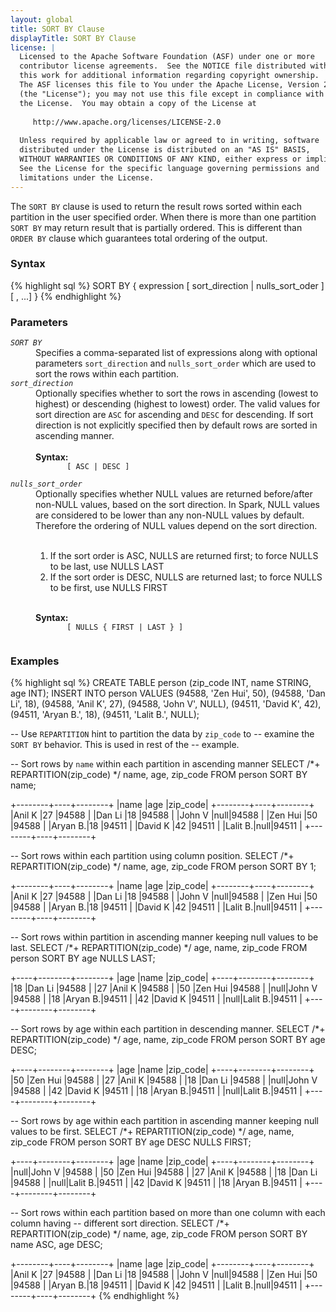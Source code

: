 ```yaml
---
layout: global
title: SORT BY Clause
displayTitle: SORT BY Clause
license: |
  Licensed to the Apache Software Foundation (ASF) under one or more
  contributor license agreements.  See the NOTICE file distributed with
  this work for additional information regarding copyright ownership.
  The ASF licenses this file to You under the Apache License, Version 2.0
  (the "License"); you may not use this file except in compliance with
  the License.  You may obtain a copy of the License at
 
     http://www.apache.org/licenses/LICENSE-2.0
 
  Unless required by applicable law or agreed to in writing, software
  distributed under the License is distributed on an "AS IS" BASIS,
  WITHOUT WARRANTIES OR CONDITIONS OF ANY KIND, either express or implied.
  See the License for the specific language governing permissions and
  limitations under the License.
---
```

The <code>SORT BY</code> clause is used to return the result rows sorted
within each partition in the user specified order. When there is more than one partition
<code>SORT BY</code> may return result that is partially ordered. This is different
than <code>ORDER BY</code> clause which guarantees total ordering of the output.

### Syntax
{% highlight sql %}
SORT BY { expression [ sort_direction | nulls_sort_oder ] [ , ...] }
{% endhighlight %}

### Parameters
<dl>
  <dt><code><em>SORT BY</em></code></dt>
  <dd>
    Specifies a comma-separated list of expressions along with optional parameters <code>sort_direction</code>
    and <code>nulls_sort_order</code> which are used to sort the rows within each partition.
  </dd>
  <dt><code><em>sort_direction</em></code></dt>
  <dd>
    Optionally specifies whether to sort the rows in ascending (lowest to highest) or descending
    (highest to lowest) order. The valid values for sort direction are <code>ASC</code> for ascending
    and <code>DESC</code> for descending. If sort direction is not explicitly specified then by default
    rows are sorted in ascending manner. <br><br>
    <b>Syntax:</b>
    <code>
       [ ASC | DESC ]
    </code>
  </dd>
  <dt><code><em>nulls_sort_order</em></code></dt>
  <dd>
    Optionally specifies whether NULL values are returned before/after non-NULL values, based on the 
    sort direction. In Spark, NULL values are considered to be lower than any non-NULL values by default.
    Therefore the ordering of NULL values depend on the sort direction.<br><br>
    <ol>
      <li>If the sort order is ASC, NULLS are returned first; to force NULLS to be last, use NULLS LAST</li>
      <li>If the sort order is DESC, NULLS are returned last; to force NULLS to be first, use NULLS FIRST</li>
    </ol><br>
    <b>Syntax:</b>
    <code>
       [ NULLS { FIRST | LAST } ] 
    </code>
  </dd>
</dl>

### Examples
{% highlight sql %}
CREATE TABLE person (zip_code INT, name STRING, age INT);
INSERT INTO person VALUES (94588, 'Zen Hui', 50), 
                          (94588, 'Dan Li', 18), 
                          (94588, 'Anil K', 27),
                          (94588, 'John V', NULL),
                          (94511, 'David K', 42),
                          (94511, 'Aryan B.', 18),
                          (94511, 'Lalit B.', NULL);
                          

-- Use `REPARTITION` hint to partition the data by `zip_code` to 
-- examine the `SORT BY` behavior. This is used in rest of the
-- example.

-- Sort rows by `name` within each partition in ascending manner
SELECT /*+ REPARTITION(zip_code) */ name, age, zip_code FROM person SORT BY name;

  +--------+----+--------+
  |name    |age |zip_code|
  +--------+----+--------+
  |Anil K  |27  |94588   |
  |Dan Li  |18  |94588   |
  |John V  |null|94588   |
  |Zen Hui |50  |94588   |
  |Aryan B.|18  |94511   |
  |David K |42  |94511   |
  |Lalit B.|null|94511   |
  +--------+----+--------+

-- Sort rows within each partition using column position.
SELECT /*+ REPARTITION(zip_code) */ name, age, zip_code FROM person SORT BY 1;

  +--------+----+--------+
  |name    |age |zip_code|
  +--------+----+--------+
  |Anil K  |27  |94588   |
  |Dan Li  |18  |94588   |
  |John V  |null|94588   |
  |Zen Hui |50  |94588   |
  |Aryan B.|18  |94511   |
  |David K |42  |94511   |
  |Lalit B.|null|94511   |
  +--------+----+--------+

-- Sort rows within partition in ascending manner keeping null values to be last.
SELECT /*+ REPARTITION(zip_code) */ age, name, zip_code FROM person SORT BY age NULLS LAST;

  +----+--------+--------+
  |age |name    |zip_code|
  +----+--------+--------+
  |18  |Dan Li  |94588   |
  |27  |Anil K  |94588   |
  |50  |Zen Hui |94588   |
  |null|John V  |94588   |
  |18  |Aryan B.|94511   |
  |42  |David K |94511   |
  |null|Lalit B.|94511   |
  +----+--------+--------+

-- Sort rows by age within each partition in descending manner.
SELECT /*+ REPARTITION(zip_code) */ age, name, zip_code FROM person SORT BY age DESC;
 
  +----+--------+--------+
  |age |name    |zip_code|
  +----+--------+--------+
  |50  |Zen Hui |94588   |
  |27  |Anil K  |94588   |
  |18  |Dan Li  |94588   |
  |null|John V  |94588   |
  |42  |David K |94511   |
  |18  |Aryan B.|94511   |
  |null|Lalit B.|94511   |
  +----+--------+--------+

-- Sort rows by age within each partition in ascending manner keeping null values to be first.
SELECT /*+ REPARTITION(zip_code) */ age, name, zip_code FROM person SORT BY age DESC NULLS FIRST;

  +----+--------+--------+
  |age |name    |zip_code|
  +----+--------+--------+
  |null|John V  |94588   |
  |50  |Zen Hui |94588   |
  |27  |Anil K  |94588   |
  |18  |Dan Li  |94588   |
  |null|Lalit B.|94511   |
  |42  |David K |94511   |
  |18  |Aryan B.|94511   |
  +----+--------+--------+

-- Sort rows within each partition  based on more than one column with each column having
-- different sort direction.
SELECT /*+ REPARTITION(zip_code) */ name, age, zip_code FROM person
   SORT BY name ASC, age DESC;

  +--------+----+--------+
  |name    |age |zip_code|
  +--------+----+--------+
  |Anil K  |27  |94588   |
  |Dan Li  |18  |94588   |
  |John V  |null|94588   |
  |Zen Hui |50  |94588   |
  |Aryan B.|18  |94511   |
  |David K |42  |94511   |
  |Lalit B.|null|94511   |
  +--------+----+--------+
{% endhighlight %}

